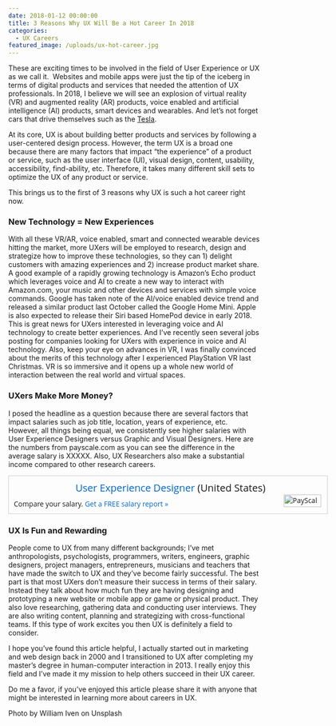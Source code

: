 ```yaml
---
date: 2018-01-12 00:00:00
title: 3 Reasons Why UX Will Be a Hot Career In 2018
categories:
  - UX Careers
featured_image: /uploads/ux-hot-career.jpg
---
```



These are exciting times to be involved in the field of User Experience or UX as we call it.  Websites and mobile apps were just the tip of the iceberg in terms of digital products and services that needed the attention of UX professionals. In 2018, I believe we will see an explosion of virtual reality (VR) and augmented reality (AR) products, voice enabled and artificial intelligence (AI) products, smart devices and wearables. And let’s not forget cars that drive themselves such as the [Tesla](https://www.tesla.com/autopilot).

At its core, UX is about building better products and services by following a user-centered design process. However, the term UX is a broad one because there are many factors that impact “the experience” of a product or service, such as the user interface (UI), visual design, content, usability, accessibility, find-ability, etc. Therefore, it takes many different skill sets to optimize the UX of any product or service.

This brings us to the first of 3 reasons why UX is such a hot career right now.

### **New Technology = New Experiences**

With all these VR/AR, voice enabled, smart and connected wearable devices hitting the market, more UXers will be employed to research, design and strategize how to improve these technologies, so they can 1) delight customers with amazing experiences and 2) increase product market share. A good example of a rapidly growing technology is Amazon’s Echo product which leverages voice and AI to create a new way to interact with Amazon.com, your music and other devices and services with simple voice commands. Google has taken note of the AI/voice enabled device trend and released a similar product last October called the Google Home Mini. Apple is also expected to release their Siri based HomePod device in early 2018. This is great news for UXers interested in leveraging voice and AI technology to create better experiences. And I’ve recently seen several jobs posting for companies looking for UXers with experience in voice and AI technology. Also, keep your eye on advances in VR, I was finally convinced about the merits of this technology after I experienced PlayStation VR last Christmas. VR is so immersive and it opens up a whole new world of interaction between the real world and virtual spaces.

### **UXers Make More Money?**

I posed the headline as a question because there are several factors that impact salaries such as job title, location, years of experience, etc. However, all things being equal, we consistently see higher salaries with User Experience Designers versus Graphic and Visual Designers. Here are the numbers from payscale.com as you can see the difference in the average salary is XXXXX. Also, UX Researchers also make a substantial income compared to other research careers.

<div style="width:628px; border: 1px solid #cecece; font-family: 'Open Sans'; padding:10px 0 10px 10px;"><div style="font-size:20px; text-align: center;"><a style="text-decoration: none; color:#0066cc;" target="_blank" href="https://www.payscale.com/research/US/Job=User_Experience_Designer/Salary" rel="nofollow">User Experience Designer</a> (United States)</div><script type="text/javascript" src="https://www.payscale.com/syndication/total_pay_chart.aspx?js=&country=United+States&city=&state=&job=User+Experience+Designer&company=&width=628px&showhourly=0&chartTNG=1&showfooter=1&reportid=7518fdfe&skills=&explvl="></script><div style="float: right; padding-right: 12px;"><img src="https://www.payscale.com/images/small_logo_transparent.png" alt="PayScale" width="75" height="25" /></div><div style="font-size: 13px; padding-top: 9px; font-style: italic; color: #333;"></div><div style="font-size: 14px;">Compare your salary. <a href="https://www.payscale.com/wizards/choose.aspx?TK=Embed_Lg" rel="nofollow" target="_blank" style="color: #0066cc; text-decoration: none;">Get a FREE salary report &raquo;</a></div></div>

### **UX Is Fun and Rewarding**

People come to UX from many different backgrounds; I’ve met anthropologists, psychologists, programmers, writers, engineers, graphic designers, project managers, entrepreneurs, musicians and teachers that have made the switch to UX and they’ve become fairly successful. The best part is that most UXers don’t measure their success in terms of their salary. Instead they talk about how much fun they are having designing and prototyping a new website or mobile app or game or physical product. They also love researching, gathering data and conducting user interviews. They are also writing content, planning and strategizing with cross-functional teams. If this type of work excites you then UX is definitely a field to consider.

I hope you’ve found this article helpful, I actually started out in marketing and web design back in 2000 and I transitioned to UX after completing my master’s degree in human-computer interaction in 2013. I really enjoy this field and I’ve made it my mission to help others succeed in their UX career.

Do me a favor, if you’ve enjoyed this article please share it with anyone that might be interested in learning more about careers in UX.

Photo by William Iven on Unsplash